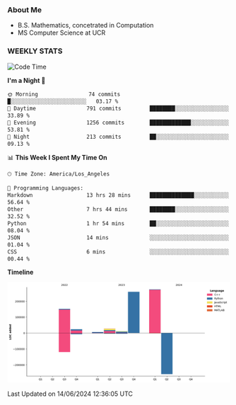 ### About Me

- B.S. Mathematics, concetrated in Computation
- MS Computer Science at UCR


### WEEKLY STATS
<!--START_SECTION:waka-->
![Code Time](http://img.shields.io/badge/Code%20Time-164%20hrs%2059%20mins-blue)

**I'm a Night 🦉** 

```text
🌞 Morning                74 commits          █░░░░░░░░░░░░░░░░░░░░░░░░   03.17 % 
🌆 Daytime                791 commits         ████████░░░░░░░░░░░░░░░░░   33.89 % 
🌃 Evening                1256 commits        █████████████░░░░░░░░░░░░   53.81 % 
🌙 Night                  213 commits         ██░░░░░░░░░░░░░░░░░░░░░░░   09.13 % 
```


📊 **This Week I Spent My Time On** 

```text
🕑︎ Time Zone: America/Los_Angeles

💬 Programming Languages: 
Markdown                 13 hrs 28 mins      ██████████████░░░░░░░░░░░   56.64 % 
Other                    7 hrs 44 mins       ████████░░░░░░░░░░░░░░░░░   32.52 % 
Python                   1 hr 54 mins        ██░░░░░░░░░░░░░░░░░░░░░░░   08.04 % 
JSON                     14 mins             ░░░░░░░░░░░░░░░░░░░░░░░░░   01.04 % 
CSS                      6 mins              ░░░░░░░░░░░░░░░░░░░░░░░░░   00.44 % 
```

**Timeline**

![Lines of Code chart](https://raw.githubusercontent.com/nickocruzm/nickocruzm/main/assets/bar_graph.png)


 Last Updated on 14/06/2024 12:36:05 UTC
<!--END_SECTION:waka-->
